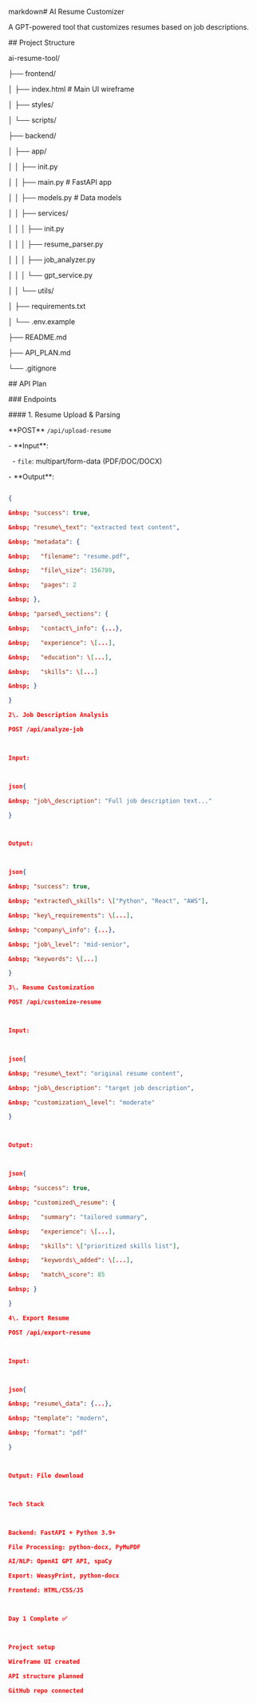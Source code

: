 markdown# AI Resume Customizer



A GPT-powered tool that customizes resumes based on job descriptions.



\## Project Structure

ai-resume-tool/

├── frontend/

│   ├── index.html          # Main UI wireframe

│   ├── styles/

│   └── scripts/

├── backend/

│   ├── app/

│   │   ├── init.py

│   │   ├── main.py         # FastAPI app

│   │   ├── models.py       # Data models

│   │   ├── services/

│   │   │   ├── init.py

│   │   │   ├── resume\_parser.py

│   │   │   ├── job\_analyzer.py

│   │   │   └── gpt\_service.py

│   │   └── utils/

│   ├── requirements.txt

│   └── .env.example

├── README.md

├── API\_PLAN.md

└── .gitignore



\## API Plan



\### Endpoints



\#### 1. Resume Upload \& Parsing

\*\*POST\*\* `/api/upload-resume`

\- \*\*Input\*\*: 

&nbsp; - `file`: multipart/form-data (PDF/DOC/DOCX)

\- \*\*Output\*\*:

```json

{

&nbsp; "success": true,

&nbsp; "resume\_text": "extracted text content",

&nbsp; "metadata": {

&nbsp;   "filename": "resume.pdf",

&nbsp;   "file\_size": 156789,

&nbsp;   "pages": 2

&nbsp; },

&nbsp; "parsed\_sections": {

&nbsp;   "contact\_info": {...},

&nbsp;   "experience": \[...],

&nbsp;   "education": \[...],

&nbsp;   "skills": \[...]

&nbsp; }

}

2\. Job Description Analysis

POST /api/analyze-job



Input:



json{

&nbsp; "job\_description": "Full job description text..."

}



Output:



json{

&nbsp; "success": true,

&nbsp; "extracted\_skills": \["Python", "React", "AWS"],

&nbsp; "key\_requirements": \[...],

&nbsp; "company\_info": {...},

&nbsp; "job\_level": "mid-senior",

&nbsp; "keywords": \[...]

}

3\. Resume Customization

POST /api/customize-resume



Input:



json{

&nbsp; "resume\_text": "original resume content",

&nbsp; "job\_description": "target job description",

&nbsp; "customization\_level": "moderate"

}



Output:



json{

&nbsp; "success": true,

&nbsp; "customized\_resume": {

&nbsp;   "summary": "tailored summary",

&nbsp;   "experience": \[...],

&nbsp;   "skills": \["prioritized skills list"],

&nbsp;   "keywords\_added": \[...],

&nbsp;   "match\_score": 85

&nbsp; }

}

4\. Export Resume

POST /api/export-resume



Input:



json{

&nbsp; "resume\_data": {...},

&nbsp; "template": "modern",

&nbsp; "format": "pdf"

}



Output: File download



Tech Stack



Backend: FastAPI + Python 3.9+

File Processing: python-docx, PyMuPDF

AI/NLP: OpenAI GPT API, spaCy

Export: WeasyPrint, python-docx

Frontend: HTML/CSS/JS



Day 1 Complete ✅



Project setup

Wireframe UI created

API structure planned

GitHub repo connected





